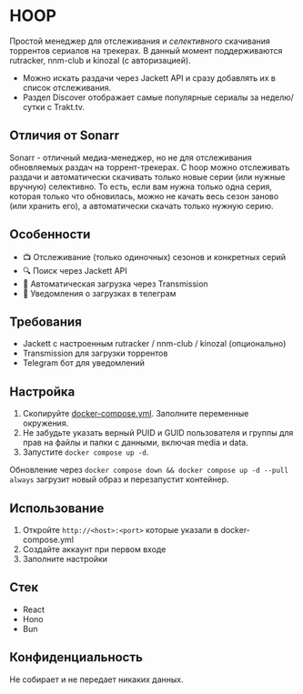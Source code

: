 # HOOP

Простой менеджер для отслеживания и _селективного_ скачивания торрентов сериалов на трекерах. В данный момент поддерживаются rutracker, nnm-club и kinozal (с авторизацией).

- Можно искать раздачи через Jackett API и сразу добавлять их в список отслеживания.
- Раздел Discover отображает самые популярные сериалы за неделю/сутки с Trakt.tv.

## Отличия от Sonarr

Sonarr - отличный медиа-менеджер, но не для отслеживания обновляемых раздач на торрент-трекерах. С hoop можно отслеживать раздачи и автоматически скачивать только новые серии (или нужные вручную) селективно. То есть, если вам нужна только одна серия, которая только что обновилась, можно не качать весь сезон заново (или хранить его), а автоматически скачать только нужную серию.

## Особенности

- 📺 Отслеживание (только одиночных) сезонов и конкретных серий
- 🔍 Поиск через Jackett API
- 🎯 Автоматическая загрузка через Transmission
- 🔔 Уведомления о загрузках в телеграм

## Требования

- Jackett с настроенным rutracker / nnm-club / kinozal (опционально)
- Transmission для загрузки торрентов
- Telegram бот для уведомлений

## Настройка

1. Скопируйте [docker-compose.yml](docker-compose.yml). Заполните переменные окружения.
2. Не забудьте указать верный PUID и GUID пользователя и группы для прав на файлы и папки с данными, включая media и data.
3. Запустите `docker compose up -d`.

Обновление через `docker compose down && docker compose up -d --pull always` загрузит новый образ и перезапустит контейнер.

## Использование

1. Откройте `http://<host>:<port>` которые указали в docker-compose.yml
2. Создайте аккаунт при первом входе
3. Заполните настройки

## Стек

- React
- Hono
- Bun

## Конфиденциальность

Не собирает и не передает никаких данных.
